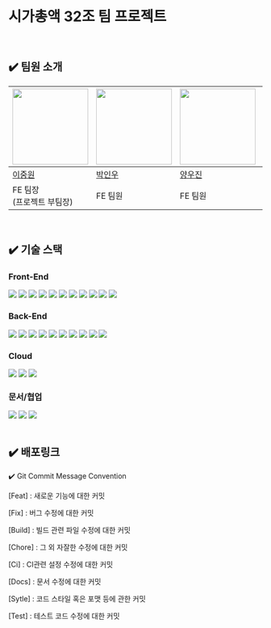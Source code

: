 # 시가총액 32조 팀 프로젝트

<br />

## ✔️ 팀원 소개
|<img src="https://avatars.githubusercontent.com/u/83052628?v=4" width="150px" />|<img src="https://avatars.githubusercontent.com/u/111216062?v=4" width="150px" />|<img src="https://avatars.githubusercontent.com/u/106802169?v=4" width="150px"/>|<img src="https://avatars.githubusercontent.com/u/110961521?v=4" width="150px" />|<img src="https://avatars.githubusercontent.com/u/80241053?v=4" width="150px"/>|<img src="https://avatars.githubusercontent.com/u/111164516?v=4" width="150px" />|
|-|-|-|-|-|-|
|[이중원](https://github.com/LeeJoongWon)|[박인우](https://github.com/FE41PIW)|[양우진](https://github.com/yan9vvoojin)|[박시환](https://github.com/psh1379)|[방재영](https://github.com/bangjaeyoung)|[임동규](https://github.com/pepsi160ml)
|FE 팀장<br/>(프로젝트 부팀장)|FE 팀원|FE 팀원|BE 팀장<br/>(프로젝트 팀장)|BE 팀원|BE 팀원|

<br />

## ✔️ 기술 스택
### Front-End
<div align=left> 
  <img src="https://img.shields.io/badge/html5-E34F26?style=for-the-badge&logo=html5&logoColor=white"> 
  <img src="https://img.shields.io/badge/css-1572B6?style=for-the-badge&logo=css3&logoColor=white"> 
  <img src="https://img.shields.io/badge/javascript-F7DF1E?style=for-the-badge&logo=javascript&logoColor=black"> 
  <img src="https://img.shields.io/badge/react-61DAFB?style=for-the-badge&logo=react&logoColor=black">
  <img src="https://img.shields.io/badge/react router-512BD4?style=for-the-badge&logo=react router&logoColor=black">
  <img src="https://img.shields.io/badge/reactquery-FF4154?style=for-the-badge&logo=reactquery&logoColor=white">
  <img src="https://img.shields.io/badge/recoil-DB7093?style=for-the-badge&logo=&logoColor=white">
  <img src="https://img.shields.io/badge/node.js-339933?style=for-the-badge&logo=Node.js&logoColor=white">
  <img src="https://img.shields.io/badge/Axios-5A29E4?style=for-the-badge&logo=Axios&logoColor=white">
  <img src="https://img.shields.io/badge/styled-components-DB7093?style=for-the-badge&logo=styled-components&logoColor=white">
  <img src="https://img.shields.io/badge/npm-CB3837?style=for-the-badge&logo=npm&logoColor=white">
</div>

### Back-End
<div align=left> 
  <img src="https://img.shields.io/badge/java-007396?style=for-the-badge&logo=java&logoColor=white">
  <img src="https://img.shields.io/badge/Spring Boot-6DB33F?style=for-the-badge&logo=Spring Boot&logoColor=white">
  <img src="https://img.shields.io/badge/Spring DATA JPA-1572B6?style=for-the-badge&logo=Spring Boot&logoColor=white">
  <img src="https://img.shields.io/badge/Spring Security-E34F26?style=for-the-badge&logo=Spring Boot&logoColor=white"> 
  <img src="https://img.shields.io/badge/MySQL-4479A1?style=for-the-badge&logo=MySQL&logoColor=white"> 
  <img src="https://img.shields.io/badge/GRADLE-02303A?style=for-the-badge&logo=GRADLE&logoColor=white"> 
  <img src="https://img.shields.io/badge/LOMBOK-E10098?style=for-the-badge&logo&logoColor=white">
  <img src="https://img.shields.io/badge/MAPSTRUCT-F46800?style=for-the-badge&logo=&logoColor=white">
  
  <img src="https://img.shields.io/badge/H2 DB-0B2C4A?style=for-the-badge&logo&logoColor=white">
  <img src="https://img.shields.io/badge/JWT-40AEF0?style=for-the-badge&logo=&logoColor=white">
</div>

### Cloud
<div align=left> 
  <img src="https://img.shields.io/badge/Amazon EC2-FF9900?style=for-the-badge&logo=Amazon EC2&logoColor=white"> 
  <img src="https://img.shields.io/badge/Amazon RDS-527FFF?style=for-the-badge&logo=Amazon RDS&logoColor=white">
  <img src="https://img.shields.io/badge/Amazon S3-569A31?style=for-the-badge&logo=Amazon S3&logoColor=white"> 
</div>

### 문서/협업
<div align=left> 
  <img src="https://img.shields.io/badge/github-181717?style=for-the-badge&logo=github&logoColor=white">
  <img src="https://img.shields.io/badge/git-F05032?style=for-the-badge&logo=git&logoColor=white">
  <img src="https://img.shields.io/badge/discord-5865F2?style=for-the-badge&logo=discord&logoColor=white">
</div>

<br />

## ✔️ 배포링크

✔️ Git Commit Message Convention

[Feat] : 새로운 기능에 대한 커밋

[Fix] : 버그 수정에 대한 커밋

[Build] : 빌드 관련 파일 수정에 대한 커밋

[Chore] : 그 외 자잘한 수정에 대한 커밋

[Ci] : CI관련 설정 수정에 대한 커밋

[Docs] : 문서 수정에 대한 커밋

[Sytle] : 코드 스타일 혹은 포맷 등에 관한 커밋

[Test] : 테스트 코드 수정에 대한 커밋
